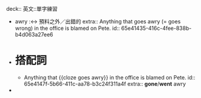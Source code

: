 deck:: 英文::單字練習

- awry :<-> 預料之外／出錯的
  extra:: Anything that goes awry (= goes wrong) in the office is blamed on Pete.
  id:: 65e41435-416c-4fee-838b-b4d063a27ee6
- # 搭配詞
	- Anything that {{cloze goes awry}} in the office is blamed on Pete.
	  id:: 65e4147f-5b66-411c-aa78-b3c24f311a4f
	  extra:: **gone**/**went** awry
-